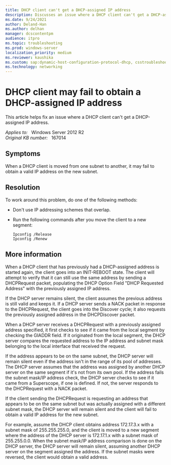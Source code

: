 ```yaml
---
title: DHCP client can't get a DHCP-assigned IP address
description: Discusses an issue where a DHCP client can't get a DHCP-assigned IP address.
ms.date: 9/24/2021
author: Deland-Han
ms.author: delhan
manager: dcscontentpm
audience: itpro
ms.topic: troubleshooting
ms.prod: windows-server
localization_priority: medium
ms.reviewer: kaushika
ms.custom: sap:dynamic-host-configuration-protocol-dhcp, csstroubleshoot
ms.technology: networking
---
```

# DHCP client may fail to obtain a DHCP-assigned IP address

This article helps fix an issue where a DHCP client can't get a DHCP-assigned IP address.

_Applies to:_ &nbsp; Windows Server 2012 R2  
_Original KB number:_ &nbsp; 167014

## Symptoms

When a DHCP client is moved from one subnet to another, it may fail to obtain a valid IP address on the new subnet.

## Resolution

To work around this problem, do one of the following methods:

- Don't use IP addressing schemes that overlap.

- Run the following commands after you move the client to a new segment:

    ```console
    Ipconfig /Release
    Ipconfig /Renew
    ```

## More information

When a DHCP client that has previously had a DHCP-assigned address is started again, the client goes into an INIT-REBOOT state. The client will attempt to verify that it can still use the same address by sending a DHCPRequest packet, populating the DHCP Option Field "DHCP Requested Address" with the previously assigned IP address.

If the DHCP server remains silent, the client assumes the previous address is still valid and keeps it. If a DHCP server sends a NACK packet in response to the DHCPRequest, the client goes into the Discover cycle; it also requests the previously assigned address in the DHCPDiscover packet.

When a DHCP server receives a DHCPRequest with a previously assigned address specified, it first checks to see if it came from the local segment by checking the GIADDR field. If it originated from the local segment, the DHCP server compares the requested address to the IP address and subnet mask belonging to the local interface that received the request.

If the address appears to be on the same subnet, the DHCP server will remain silent even if the address isn't in the range of its pool of addresses. The DHCP server assumes that the address was assigned by another DHCP server on the same segment if it's not from its own pool. If the address fails the subnet mask/IP address check, the DHCP server checks to see if it came from a Superscope, if one is defined. If not, the server responds to the DHCPRequest with a NACK packet.

If the client sending the DHCPRequest is requesting an address that appears to be on the same subnet but was actually assigned with a different subnet mask, the DHCP server will remain silent and the client will fail to obtain a valid IP address for the new subnet.

For example, assume the DHCP client obtains address 172.17.3.x with a subnet mask of 255.255.255.0, and the client is moved to a new segment where the address of the DHCP server is 172.17.1.x with a subnet mask of 255.255.0.0. When the subnet mask/IP address comparison is done on the DHCP server, the DHCP server will remain silent, assuming another DHCP server on the segment assigned the address. If the subnet masks were reversed, the client would obtain a valid address.
